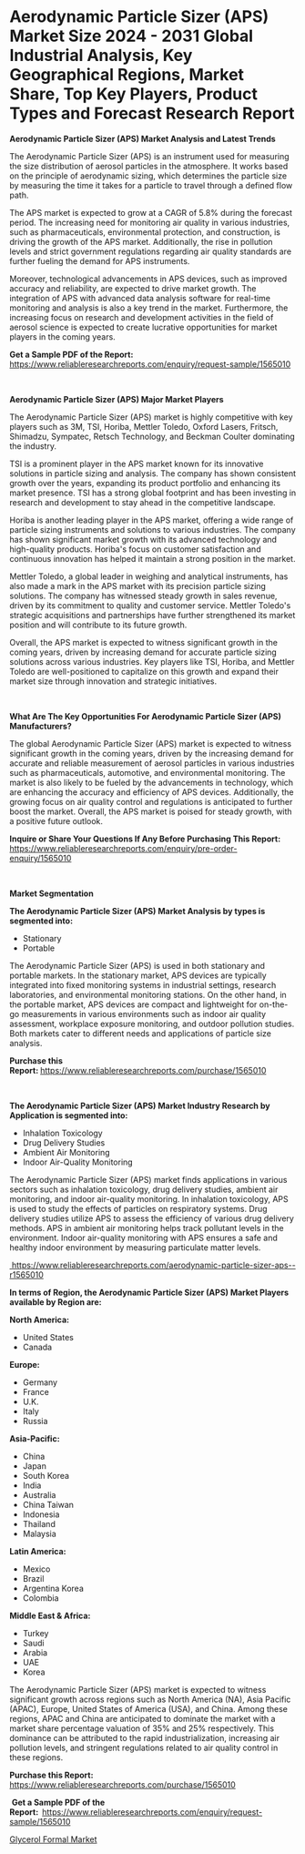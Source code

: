 <p><h1>Aerodynamic Particle Sizer (APS) Market Size 2024 - 2031 Global Industrial Analysis, Key Geographical Regions, Market Share, Top Key Players, Product Types and Forecast Research Report</h1></p><p><strong>Aerodynamic Particle Sizer (APS) Market Analysis and Latest Trends</strong></p>
<p><p>The Aerodynamic Particle Sizer (APS) is an instrument used for measuring the size distribution of aerosol particles in the atmosphere. It works based on the principle of aerodynamic sizing, which determines the particle size by measuring the time it takes for a particle to travel through a defined flow path.</p><p>The APS market is expected to grow at a CAGR of 5.8% during the forecast period. The increasing need for monitoring air quality in various industries, such as pharmaceuticals, environmental protection, and construction, is driving the growth of the APS market. Additionally, the rise in pollution levels and strict government regulations regarding air quality standards are further fueling the demand for APS instruments.</p><p>Moreover, technological advancements in APS devices, such as improved accuracy and reliability, are expected to drive market growth. The integration of APS with advanced data analysis software for real-time monitoring and analysis is also a key trend in the market. Furthermore, the increasing focus on research and development activities in the field of aerosol science is expected to create lucrative opportunities for market players in the coming years.</p></p>
<p><strong>Get a Sample PDF of the Report:&nbsp;</strong> <a href="https://www.reliableresearchreports.com/enquiry/request-sample/1565010">https://www.reliableresearchreports.com/enquiry/request-sample/1565010</a></p>
<p>&nbsp;</p>
<p><strong>Aerodynamic Particle Sizer (APS) Major Market Players</strong></p>
<p><p>The Aerodynamic Particle Sizer (APS) market is highly competitive with key players such as 3M, TSI, Horiba, Mettler Toledo, Oxford Lasers, Fritsch, Shimadzu, Sympatec, Retsch Technology, and Beckman Coulter dominating the industry.</p><p>TSI is a prominent player in the APS market known for its innovative solutions in particle sizing and analysis. The company has shown consistent growth over the years, expanding its product portfolio and enhancing its market presence. TSI has a strong global footprint and has been investing in research and development to stay ahead in the competitive landscape.</p><p>Horiba is another leading player in the APS market, offering a wide range of particle sizing instruments and solutions to various industries. The company has shown significant market growth with its advanced technology and high-quality products. Horiba's focus on customer satisfaction and continuous innovation has helped it maintain a strong position in the market.</p><p>Mettler Toledo, a global leader in weighing and analytical instruments, has also made a mark in the APS market with its precision particle sizing solutions. The company has witnessed steady growth in sales revenue, driven by its commitment to quality and customer service. Mettler Toledo's strategic acquisitions and partnerships have further strengthened its market position and will contribute to its future growth.</p><p>Overall, the APS market is expected to witness significant growth in the coming years, driven by increasing demand for accurate particle sizing solutions across various industries. Key players like TSI, Horiba, and Mettler Toledo are well-positioned to capitalize on this growth and expand their market size through innovation and strategic initiatives.</p></p>
<p>&nbsp;</p>
<p><strong>What Are The Key Opportunities For Aerodynamic Particle Sizer (APS) Manufacturers?</strong></p>
<p><p>The global Aerodynamic Particle Sizer (APS) market is expected to witness significant growth in the coming years, driven by the increasing demand for accurate and reliable measurement of aerosol particles in various industries such as pharmaceuticals, automotive, and environmental monitoring. The market is also likely to be fueled by the advancements in technology, which are enhancing the accuracy and efficiency of APS devices. Additionally, the growing focus on air quality control and regulations is anticipated to further boost the market. Overall, the APS market is poised for steady growth, with a positive future outlook.</p></p>
<p><strong>Inquire or Share Your Questions If Any Before Purchasing This Report:</strong> <a href="https://www.reliableresearchreports.com/enquiry/pre-order-enquiry/1565010">https://www.reliableresearchreports.com/enquiry/pre-order-enquiry/1565010</a></p>
<p>&nbsp;</p>
<p><strong>Market Segmentation</strong></p>
<p><strong>The Aerodynamic Particle Sizer (APS) Market Analysis by types is segmented into:</strong></p>
<p><ul><li>Stationary</li><li>Portable</li></ul></p>
<p><p>The Aerodynamic Particle Sizer (APS) is used in both stationary and portable markets. In the stationary market, APS devices are typically integrated into fixed monitoring systems in industrial settings, research laboratories, and environmental monitoring stations. On the other hand, in the portable market, APS devices are compact and lightweight for on-the-go measurements in various environments such as indoor air quality assessment, workplace exposure monitoring, and outdoor pollution studies. Both markets cater to different needs and applications of particle size analysis.</p></p>
<p><strong>Purchase this Report:&nbsp;</strong><a href="https://www.reliableresearchreports.com/purchase/1565010">https://www.reliableresearchreports.com/purchase/1565010</a></p>
<p>&nbsp;</p>
<p><strong>The Aerodynamic Particle Sizer (APS) Market Industry Research by Application is segmented into:</strong></p>
<p><ul><li>Inhalation Toxicology</li><li>Drug Delivery Studies</li><li>Ambient Air Monitoring</li><li>Indoor Air-Quality Monitoring</li></ul></p>
<p><p>The Aerodynamic Particle Sizer (APS) market finds applications in various sectors such as inhalation toxicology, drug delivery studies, ambient air monitoring, and indoor air-quality monitoring. In inhalation toxicology, APS is used to study the effects of particles on respiratory systems. Drug delivery studies utilize APS to assess the efficiency of various drug delivery methods. APS in ambient air monitoring helps track pollutant levels in the environment. Indoor air-quality monitoring with APS ensures a safe and healthy indoor environment by measuring particulate matter levels.</p></p>
<p><a href="https://www.reliableresearchreports.com/aerodynamic-particle-sizer-aps--r1565010">&nbsp;https://www.reliableresearchreports.com/aerodynamic-particle-sizer-aps--r1565010</a></p>
<p><strong>In terms of Region, the Aerodynamic Particle Sizer (APS) Market Players available by Region are:</strong></p>
<p>
    <p> <strong> North America: </strong>
        <ul>
            <li>United States</li>
            <li>Canada</li>
        </ul>
        </p> 
    <p> <strong> Europe: </strong>
        <ul>
            <li>Germany</li>
            <li>France</li>
            <li>U.K.</li>
            <li>Italy</li>
            <li>Russia</li>
        </ul>
        </p> 
    <p> <strong> Asia-Pacific: </strong>
        <ul>
            <li>China</li>
            <li>Japan</li>
            <li>South Korea</li>
            <li>India</li>
            <li>Australia</li>
            <li>China Taiwan</li>
            <li>Indonesia</li>
            <li>Thailand</li>
            <li>Malaysia</li>
        </ul>
        </p> 
    <p> <strong> Latin America: </strong>
        <ul>
            <li>Mexico</li>
            <li>Brazil</li>
            <li>Argentina Korea</li>
            <li>Colombia</li>
        </ul>
        </p> 
    <p> <strong> Middle East & Africa: </strong>
        <ul>
            <li>Turkey</li>
            <li>Saudi</li>
            <li>Arabia</li>
            <li>UAE</li>
            <li>Korea</li>
        </ul>
    </p>
    </p>
<p><p>The Aerodynamic Particle Sizer (APS) market is expected to witness significant growth across regions such as North America (NA), Asia Pacific (APAC), Europe, United States of America (USA), and China. Among these regions, APAC and China are anticipated to dominate the market with a market share percentage valuation of 35% and 25% respectively. This dominance can be attributed to the rapid industrialization, increasing air pollution levels, and stringent regulations related to air quality control in these regions.</p></p>
<p><strong>Purchase this Report: </strong><a href="https://www.reliableresearchreports.com/purchase/1565010">https://www.reliableresearchreports.com/purchase/1565010</a></p>
<p>&nbsp;<strong>Get a Sample PDF of the Report:&nbsp;&nbsp;</strong><a href="https://www.reliableresearchreports.com/enquiry/request-sample/1565010">https://www.reliableresearchreports.com/enquiry/request-sample/1565010</a></p>
<p><strong></strong></p>
<p><p><a href="https://issuu.com/reportprime-2/docs/glycerol-formal-market-size-2030.pptx">Glycerol Formal Market</a></p></p>